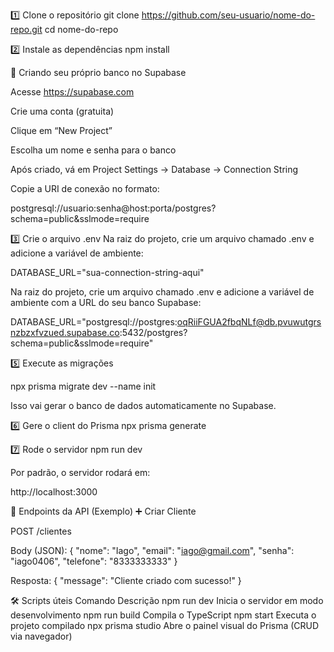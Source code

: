 1️⃣ Clone o repositório git clone https://github.com/seu-usuario/nome-do-repo.git cd nome-do-repo

2️⃣ Instale as dependências npm install

💾 Criando seu próprio banco no Supabase

Acesse https://supabase.com

Crie uma conta (gratuita)

Clique em “New Project”

Escolha um nome e senha para o banco

Após criado, vá em Project Settings → Database → Connection String

Copie a URI de conexão no formato:

postgresql://usuario:senha@host:porta/postgres?schema=public&sslmode=require

3️⃣ Crie o arquivo .env Na raiz do projeto, crie um arquivo chamado .env e adicione a variável de ambiente:

DATABASE_URL="sua-connection-string-aqui"

Na raiz do projeto, crie um arquivo chamado .env e adicione a variável de ambiente com a URL do seu banco Supabase:

DATABASE_URL="postgresql://postgres:oqRiiFGUA2fbqNLf@db.pvuwutgrsnzbzxfvzued.supabase.co:5432/postgres?schema=public&sslmode=require"

5️⃣ Execute as migrações

npx prisma migrate dev --name init

Isso vai gerar o banco de dados automaticamente no Supabase.

6️⃣ Gere o client do Prisma npx prisma generate

7️⃣ Rode o servidor npm run dev

Por padrão, o servidor rodará em:

http://localhost:3000

📡 Endpoints da API (Exemplo) ➕ Criar Cliente

POST /clientes

Body (JSON): { "nome": "Iago", "email": "iago@gmail.com", "senha": "iago0406", "telefone": "8333333333" }

Resposta: { "message": "Cliente criado com sucesso!" }

🛠️ Scripts úteis Comando Descrição npm run dev Inicia o servidor em modo desenvolvimento npm run build Compila o TypeScript npm start Executa o projeto compilado npx prisma studio Abre o painel visual do Prisma (CRUD via navegador)